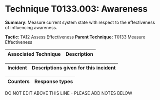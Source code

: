 # Technique T0133.003: Awareness

**Summary**: Measure current system state with respect to the effectiveness of influencing awareness.

**Tactic**: TA12 Assess Effectiveness           **Parent Technique:** T0133 Measure Effectiveness


| Associated Technique | Description |
| --------- | ------------------------- |



| Incident | Descriptions given for this incident |
| -------- | -------------------- |



| Counters | Response types |
| -------- | -------------- |


DO NOT EDIT ABOVE THIS LINE - PLEASE ADD NOTES BELOW